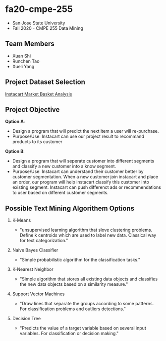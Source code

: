 # fa20-cmpe-255
- San Jose State University
- Fall 2020 - CMPE 255 Data Mining

## Team Members
- Xuan Shi
- Runchen Tao
- Xueli Yang

## Project Dataset Selection
[Instacart Market Basket Analysis](https://www.kaggle.com/c/instacart-market-basket-analysis)

## Project Objective
**Option A**: 
- Design a program that will predict the next item a user will re-purchase.
- Purpose/Use: Instacart can use our project result to recommand products to its customer

**Option B**: 
- Design a program that will seperate customer into different segments and classify a new customer into a know segment.
- Purpose/Use: Instacart can understand their customer better by customer segmentation. 
When a new customer join instacart and place an order, 
our program will help instacart classify this customer into existing segment.
Instacart can push differenct ads or recommendations to user based on different customer segments.

## Possible Text Mining Algorithem Options
1. K-Means
    - "unsupervised learning algorithm that slove clustering problems. 
Define k centroids which are used to label new data.
Classical way for text categorization."

2. Naive Bayes Classifier
    - "Simple probabilistic algorithm for the classification tasks."

3. K-Nearest Neighbor
    - "Simple algorithm that stores all existing data objects and classifies the new data objects based on a similarity measure."
    
4. Support Vector Machines
    - "Draw lines that separate the groups according to some patterns. For classification problems and outliers detections." 
    
5. Decision Tree
    - "Predicts the value of a target variable based on several input variables. For classification or decision making."
